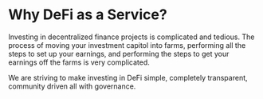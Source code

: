 # Why DeFi as a Service?

Investing in decentralized finance projects is complicated and tedious. The process of moving your investment capitol into farms, performing all the steps to set up your earnings, and performing the steps to get your earnings off the farms is very complicated.

We are striving to make investing in DeFi simple, completely transparent, community driven all with governance.&#x20;

